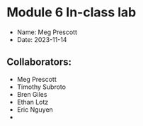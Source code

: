 # Module 6 In-class lab

- Name: Meg Prescott
- Date: 2023-11-14

## Collaborators: ##

- Meg Prescott
- Timothy Subroto
- Bren Giles
- Ethan Lotz
- Eric Nguyen
-
